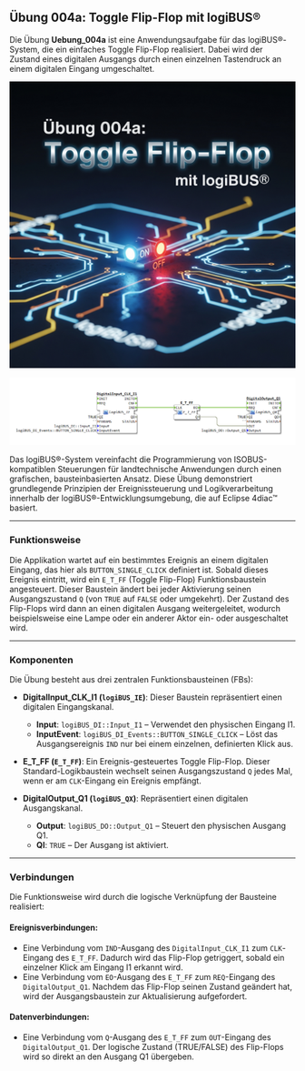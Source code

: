 ## Übung 004a: Toggle Flip-Flop mit logiBUS®



Die Übung **Uebung_004a** ist eine Anwendungsaufgabe für das logiBUS®-System, die ein einfaches Toggle Flip-Flop realisiert. Dabei wird der Zustand eines digitalen Ausgangs durch einen einzelnen Tastendruck an einem digitalen Eingang umgeschaltet.

![](Uebung_004a_Gemini.jpg)

![](Uebung_004a.png)

Das logiBUS®-System vereinfacht die Programmierung von ISOBUS-kompatiblen Steuerungen für landtechnische Anwendungen durch einen grafischen, bausteinbasierten Ansatz. Diese Übung demonstriert grundlegende Prinzipien der Ereignissteuerung und Logikverarbeitung innerhalb der logiBUS®-Entwicklungsumgebung, die auf Eclipse 4diac™ basiert.

---

### Funktionsweise

Die Applikation wartet auf ein bestimmtes Ereignis an einem digitalen Eingang, das hier als `BUTTON_SINGLE_CLICK` definiert ist. Sobald dieses Ereignis eintritt, wird ein `E_T_FF` (Toggle Flip-Flop) Funktionsbaustein angesteuert. Dieser Baustein ändert bei jeder Aktivierung seinen Ausgangszustand `Q` (von `TRUE` auf `FALSE` oder umgekehrt). Der Zustand des Flip-Flops wird dann an einen digitalen Ausgang weitergeleitet, wodurch beispielsweise eine Lampe oder ein anderer Aktor ein- oder ausgeschaltet wird.

---

### Komponenten

Die Übung besteht aus drei zentralen Funktionsbausteinen (FBs):

* **DigitalInput_CLK_I1 (`logiBUS_IE`)**: Dieser Baustein repräsentiert einen digitalen Eingangskanal.
    * **Input**: `logiBUS_DI::Input_I1` – Verwendet den physischen Eingang I1.
    * **InputEvent**: `logiBUS_DI_Events::BUTTON_SINGLE_CLICK` – Löst das Ausgangsereignis `IND` nur bei einem einzelnen, definierten Klick aus.

* **E_T_FF (`E_T_FF`)**: Ein Ereignis-gesteuertes Toggle Flip-Flop. Dieser Standard-Logikbaustein wechselt seinen Ausgangszustand `Q` jedes Mal, wenn er am `CLK`-Eingang ein Ereignis empfängt.

* **DigitalOutput_Q1 (`logiBUS_QX`)**: Repräsentiert einen digitalen Ausgangskanal.
    * **Output**: `logiBUS_DO::Output_Q1` – Steuert den physischen Ausgang Q1.
    * **QI**: `TRUE` – Der Ausgang ist aktiviert.

---

### Verbindungen

Die Funktionsweise wird durch die logische Verknüpfung der Bausteine realisiert:

#### Ereignisverbindungen:
* Eine Verbindung vom `IND`-Ausgang des `DigitalInput_CLK_I1` zum `CLK`-Eingang des `E_T_FF`. Dadurch wird das Flip-Flop getriggert, sobald ein einzelner Klick am Eingang I1 erkannt wird.
* Eine Verbindung vom `EO`-Ausgang des `E_T_FF` zum `REQ`-Eingang des `DigitalOutput_Q1`. Nachdem das Flip-Flop seinen Zustand geändert hat, wird der Ausgangsbaustein zur Aktualisierung aufgefordert.

#### Datenverbindungen:
* Eine Verbindung vom `Q`-Ausgang des `E_T_FF` zum `OUT`-Eingang des `DigitalOutput_Q1`. Der logische Zustand (TRUE/FALSE) des Flip-Flops wird so direkt an den Ausgang Q1 übergeben.